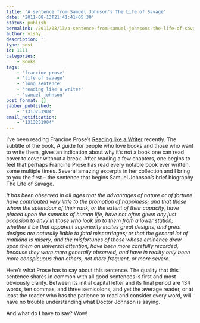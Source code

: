 ```yaml
---
title: 'A sentence from Samuel Johnson’s The Life of Savage'
date: '2011-08-13T21:41:41+05:30'
status: publish
permalink: /2011/08/13/a-sentence-from-samuel-johnsons-the-life-of-savage
author: vishy
description: ''
type: post
id: 1111
categories: 
    - Books
tags:
    - 'francine prose'
    - 'life of savage'
    - 'long sentence'
    - 'reading like a writer'
    - 'samuel johnson'
post_format: []
jabber_published:
    - '1313251904'
email_notification:
    - '1313251904'
---
```

I’ve been reading Francine Prose’s [Reading like a Writer](http://www.amazon.com/Reading-Like-Writer-Guide-People/dp/0060777044) recently. The subtitle of the book, A guide for people who love books and those who want to write them, gives an indication about why it’s not a book one can read cover to cover without a break. After reading a few chapters, one begins to feel that perhaps Francine Prose has read every notable book ever written, some multiple times. Several amazing excerpts in her collection and I bring to you the first – the sentence that begins Samuel Johnson’s brief biography The Life of Savage.

*It has been observed in all ages that the advantages of nature or of fortune have contributed very little to the promotion of happiness; and that those whom the splendour of their rank, or the extent of their capacity, have placed upon the summits of human life, have not often given any just occasion to envy in those who look up to them from a lower station; whether it be that apparent superiority incites great designs, and great designs are naturally liable to fatal miscarriages; or that the general lot of mankind is misery, and the misfortunes of those whose eminence drew upon them an universal attention, have been more carefully recorded, because they were more generally observed, and have in reality only been more conspicuous than others, not more frequent, or more severe.*

Here’s what Prose has to say about this sentence. The quality that this sentence shares in common with all good sentences is first and most obviously clarity. Between its initial capital letter and its final period are 134 words, ten commas, and three semicolons, and yet the average reader, or at least the reader who has the patience to read and consider every word, will have no trouble understanding what Doctor Johnson is saying.

And what do ***I*** have to say? Wow!
